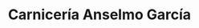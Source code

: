 ---
title: "Carnicería Anselmo García"
url: /penafiel/carniceria-anselmo-garcia/
shop: carnicero
---